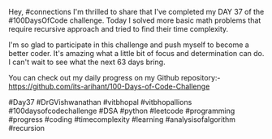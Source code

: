 Hey, #connections I'm thrilled to share that I've completed my DAY 37 of the #100DaysOfCode challenge. Today I solved more basic math problems that require recursive approach and tried to find their time complexity. 

I'm so glad to participate in this challenge and push myself to become a better coder. It's amazing what a little bit of focus and determination can do. I can't wait to see what the next 63 days bring.

You can check out my daily progress on my Github repository:- https://github.com/its-arihant/100-Days-of-Code-Challenge

#Day37 #DrGVishwanathan #vitbhopal #vitbhopallions #100daysofcodechallenge #DSA #python #leetcode #programming #progress #coding #timecomplexity #learning #analysisofalgorithm #recursion





